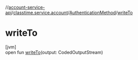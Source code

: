 //[account-service-api](../../../index.md)/[classtime.service.account](../index.md)/[AuthenticationMethod](index.md)/[writeTo](write-to.md)

# writeTo

[jvm]\
open fun [writeTo](write-to.md)(output: CodedOutputStream)
